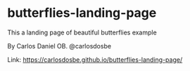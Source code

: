 # butterflies-landing-page
This a landing page of beautiful butterflies example

By Carlos Daniel OB.
@carlosdosbe

Link:
https://carlosdosbe.github.io/butterflies-landing-page/
